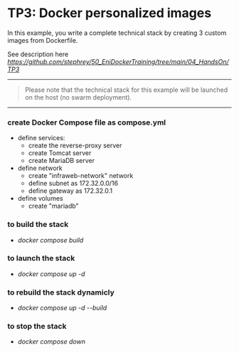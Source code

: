 # TP3: Docker personalized images

In this example, you write a complete technical stack by creating 3 custom images from Dockerfile.

See description here <em>https://github.com/stephrey/50_EniDockerTraining/tree/main/04_HandsOn/TP3</em>

---

> Please note that the technical stack for this example will be launched on the host (no swarm deployment).

---

### create Docker Compose file as compose.yml

* define services:
  - create the reverse-proxy server
  - create Tomcat server
  - create MariaDB server
* define network
    - create "infraweb-network" network
    - define subnet as 172.32.0.0/16
    - define gateway as 172.32.0.1
* define volumes
    - create "mariadb"

### to build the stack
* <em>docker compose build </em>

### to launch the stack
* <em>docker compose up -d</em>

### to rebuild the stack dynamicly
* <em>docker compose up -d --build</em>

### to stop the stack
* <em>docker compose down</em>


